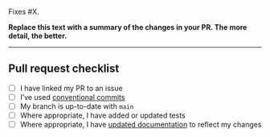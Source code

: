 Fixes #X.

**Replace this text with a summary of the changes in your PR.
The more detail, the better.**

-----------------

## Pull request checklist

- [ ] I have linked my PR to an issue
- [ ] I’ve used [conventional commits](https://github.com/FullFact/automation-docs/wiki/Conventional-commits)
- [ ] My branch is up-to-date with `main`
- [ ] Where appropriate, I have added or updated tests
- [ ] Where appropriate, I have [updated documentation](https://github.com/FullFact/automation-docs/) to reflect my changes
